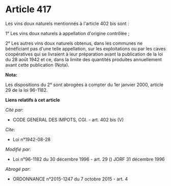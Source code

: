# Article 417

Les vins doux naturels mentionnés à l'article 402 bis sont :

1° Les vins doux naturels à appellation d'origine contrôlée ;

2° Les autres vins doux naturels obtenus, dans les communes ne bénéficiant pas d'une telle appellation, sur les exploitations
ou par les caves coopératives qui se livraient à leur préparation avant la publication de la loi du 28 août 1942 et ce, dans
la limite des quantités produites annuellement avant cette publication (Nota).

**Nota:**

Les dispositions du 2° sont abrogées à compter du 1er janvier 2000, article 29 de la loi 96-1182.

**Liens relatifs à cet article**

_Cité par_:

  - CODE GENERAL DES IMPOTS, CGI. - art. 402 bis (V)

_Cite_:

  - Loi n°1942-08-28

_Modifié par_:

  - Loi n°96-1182 du 30 décembre 1996 - art. 29 () JORF 31 décembre 1996

_Abrogé par_:

  - ORDONNANCE n°2015-1247 du 7 octobre 2015 - art. 4
